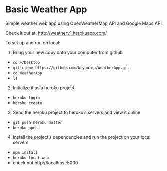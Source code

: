 # Basic Weather App

Simple weather web app using OpenWeatherMap API and Google Maps API

Check it out at: http://weatherv1.herokuapp.com/

To set up and run on local:

1. Bring your new copy onto your computer from github 
  - `cd ~/Desktop`
  - `git clone https://github.com/bryanlou/WeatherApp.git`
  - `cd WeatherApp`
  - `ls`

2. Initialize it as a heroku project
  - `heroku login`
  - `heroku create`

3. Send the heroku project to heroku’s servers and view it online
  - `git push heroku master`
  - `heroku open`

4. Install the project’s dependencies and run the project on your local servers
  - `npm install`
  - `heroku local web`
  - check out http://localhost:5000
